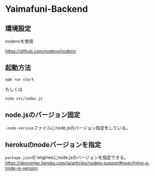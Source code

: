 # Yaimafuni-Backend

## 環境設定

nodenvを使用

https://github.com/nodenv/nodenv

## 起動方法

```
npm run start
```

もしくは

```
node src/index.js
```

## node.jsのバージョン固定
`.node-version`ファイルにnode.jsのバージョン指定をしている。

## herokuのnodeバージョンを指定

`package.json`の`enginesにnode.jsのバージョンを指定できる。
https://devcenter.heroku.com/ja/articles/nodejs-support#specifying-a-node-js-version
